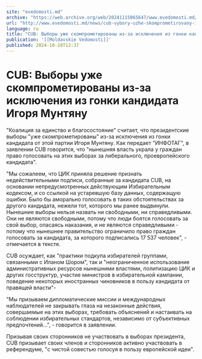 ```yaml
---
site: "evedomosti.md"
archive: "https://web.archive.org/web/20241115065647/www.evedomosti.md/news/cub-vybory-uzhe-skomprometirovany-iz-za-isklyucheniya-iz-gon"
url: "http://www.evedomosti.md/news/cub-vybory-uzhe-skomprometirovany-iz-za-isklyucheniya-iz-gon"
language: ru
title: "CUB: Выборы уже скомпрометированы из-за исключения из гонки кандидата Игоря Мунтяну"
publication: '[[Moldavskie Vedomosti]]'
published: 2024-10-18T12:37
---
```


# CUB: Выборы уже скомпрометированы из-за исключения из гонки кандидата Игоря Мунтяну

"Коалиция за единство и благосостояние" считает, что президентские выборы "уже скомпрометированы" из-за исключения из гонки кандидата от этой партии Игоря Мунтяну. Как передает "ИНФОТАГ", в заявлении CUB говорится, что "нынешняя власть украла у граждан право голосовать на этих выборах за либерального, проевропейского кандидата".

"Мы сожалеем, что ЦИК приняла решение признать недействительными подписи, собранные за кандидата CUB, на основании непредусмотренных действующим Избирательным кодексом, и со ссылкой на устаревшую базу данных, содержащую ошибки. Было бы аморально голосовать в таких обстоятельствах за другого кандидата, нежели тот, которого мы ранее выдвинули. Нынешние выборы нельзя назвать ни свободными, ни справедливыми. Они не являются свободными, потому что люди боятся голосовать за свой выбор, опасаясь наказания, и не являются справедливыми - потому что нынешнее правительство ограничило право граждан голосовать за кандидата, за которого подписались 17 537 человек", - отмечается в тексте.

CUB осуждает, как "практики подкупа избирателей группами, связанными с Иланом Шором", так и "неограниченное использование административных ресурсов нынешними властями, политизацию ЦИК и других госструктур, участие министров в избирательной кампании, поведение некоторых иностранных чиновников в пользу кандидата от правящей власти"-

"Мы призываем дипломатические миссии и международных наблюдателей не закрывать глаза на незаконные действия, совершаемые на этих выборах, требовать объяснений и настаивать на соблюдении избирательных стандартов, независимо от субъективных предпочтений...", - говорится в заявлении.

Призывая своих сторонников не участвовать в выборах президента, CUB призывает своих членов и сторонников активно участвовать в референдуме, "с чистой совестью голосуя в пользу европейской идеи".